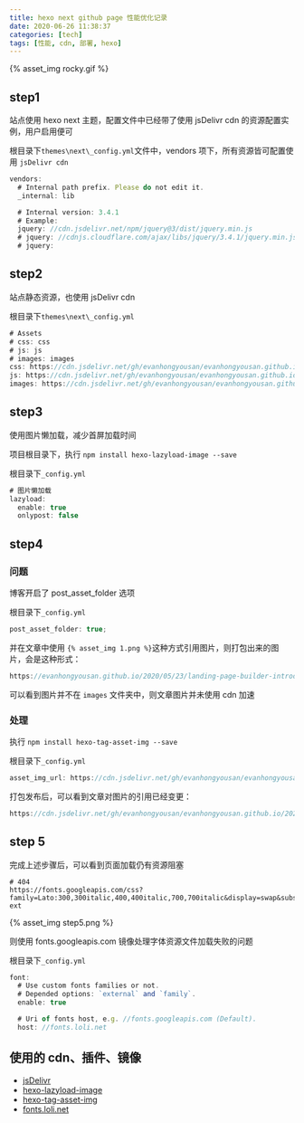 ```yaml
---
title: hexo next github page 性能优化记录
date: 2020-06-26 11:38:37
categories: [tech]
tags: [性能, cdn, 部署, hexo]
---
```


{% asset_img rocky.gif %}

<escape><!-- more --></escape>

## step1

站点使用 hexo next 主题，配置文件中已经带了使用 jsDelivr cdn 的资源配置实例，用户启用便可

根目录下`themes\next\_config.yml`文件中，vendors 项下，所有资源皆可配置使用 `jsDelivr cdn`

```javascript
vendors:
  # Internal path prefix. Please do not edit it.
  _internal: lib

  # Internal version: 3.4.1
  # Example:
  jquery: //cdn.jsdelivr.net/npm/jquery@3/dist/jquery.min.js
  # jquery: //cdnjs.cloudflare.com/ajax/libs/jquery/3.4.1/jquery.min.js
  # jquery:
```

## step2

站点静态资源，也使用 jsDelivr cdn

根目录下`themes\next\_config.yml`

```javascript
# Assets
# css: css
# js: js
# images: images
css: https://cdn.jsdelivr.net/gh/evanhongyousan/evanhongyousan.github.io/css
js: https://cdn.jsdelivr.net/gh/evanhongyousan/evanhongyousan.github.io/js
images: https://cdn.jsdelivr.net/gh/evanhongyousan/evanhongyousan.github.io/images
```

## step3

使用图片懒加载，减少首屏加载时间

项目根目录下，执行 `npm install hexo-lazyload-image --save`

根目录下`_config.yml`

```javascript
# 图片懒加载
lazyload:
  enable: true
  onlypost: false
```

## step4

### 问题

博客开启了 post_asset_folder 选项

根目录下`_config.yml`

```javascript
post_asset_folder: true;
```

并在文章中使用 `{% asset_img 1.png %}`这种方式引用图片，则打包出来的图片，会是这种形式：

```javascript
https://evanhongyousan.github.io/2020/05/23/landing-page-builder-introduct/image2020-5-14_17-40-17.png
```

可以看到图片并不在 `images` 文件夹中，则文章图片并未使用 cdn 加速

### 处理

执行 `npm install hexo-tag-asset-img --save`

根目录下`_config.yml`

```javascript
asset_img_url: https://cdn.jsdelivr.net/gh/evanhongyousan/evanhongyousan.github.io
```

打包发布后，可以看到文章对图片的引用已经变更：

```javascript
https://cdn.jsdelivr.net/gh/evanhongyousan/evanhongyousan.github.io/2020/05/23/landing-page-builder-introduct/image2020-5-14_17-40-17.png
```

## step 5

完成上述步骤后，可以看到页面加载仍有资源阻塞

```
# 404
https://fonts.googleapis.com/css?family=Lato:300,300italic,400,400italic,700,700italic&display=swap&subset=latin,latin-ext
```

{% asset_img step5.png %}

则使用 fonts.googleapis.com 镜像处理字体资源文件加载失败的问题

根目录下`_config.yml`

```javascript
font:
  # Use custom fonts families or not.
  # Depended options: `external` and `family`.
  enable: true

  # Uri of fonts host, e.g. //fonts.googleapis.com (Default).
  host: //fonts.loli.net
```

## 使用的 cdn、插件、镜像

- [jsDelivr](https://www.jsdelivr.com/)
- [hexo-lazyload-image](https://www.npmjs.com/package/hexo-lazyload-image)
- [hexo-tag-asset-img](https://github.com/victor-fdez/hexo-tag-asset-img)
- [fonts.loli.net](https://sb.sb/blog/css-cdn/)
